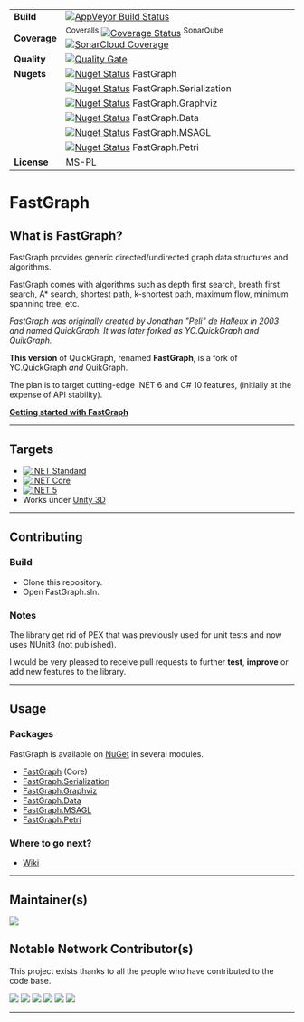 | | |
| --- | --- |
| **Build** | [![AppVeyor Build Status](https://ci.appveyor.com/api/projects/status/github/FastGraph/FastGraph?branch=master&svg=true)](https://ci.appveyor.com/project/FastGraph/fastgraph) |
| **Coverage** | <sup>Coveralls</sup> [![Coverage Status](https://coveralls.io/repos/github/FastGraph/FastGraph/badge.svg?branch=master)](https://coveralls.io/github/FastGraph/FastGraph?branch=master) <sup>SonarQube</sup> [![SonarCloud Coverage](https://sonarcloud.io/api/project_badges/measure?project=fastgraph&metric=coverage)](https://sonarcloud.io/component_measures/metric/coverage/list?id=fastgraph) | 
| **Quality** | [![Quality Gate](https://sonarcloud.io/api/project_badges/measure?project=fastgraph&metric=alert_status)](https://sonarcloud.io/dashboard?id=fastgraph) | 
| **Nugets** | [![Nuget Status](https://img.shields.io/nuget/v/fastgraph.svg)](https://www.nuget.org/packages/FastGraph) FastGraph |
| | [![Nuget Status](https://img.shields.io/nuget/v/fastgraph.serialization.svg)](https://www.nuget.org/packages/FastGraph.Serialization) FastGraph.Serialization |
| | [![Nuget Status](https://img.shields.io/nuget/v/fastgraph.graphviz.svg)](https://www.nuget.org/packages/FastGraph.Graphviz) FastGraph.Graphviz |
| | [![Nuget Status](https://img.shields.io/nuget/v/fastgraph.data.svg)](https://www.nuget.org/packages/FastGraph.Data) FastGraph.Data |
| | [![Nuget Status](https://img.shields.io/nuget/v/fastgraph.msagl.svg)](https://www.nuget.org/packages/FastGraph.MSAGL) FastGraph.MSAGL |
| | [![Nuget Status](https://img.shields.io/nuget/v/fastgraph.petri.svg)](https://www.nuget.org/packages/FastGraph.Petri) FastGraph.Petri |
| **License** | MS-PL |

# FastGraph

## What is **FastGraph**?

FastGraph provides generic directed/undirected graph data structures and algorithms.

FastGraph comes with algorithms such as depth first search, breath first search, A* search, shortest path, k-shortest path, maximum flow, minimum spanning tree, etc.

*FastGraph was originally created by Jonathan "Peli" de Halleux in 2003 and named QuickGraph. It was later forked as YC.QuickGraph and QuikGraph.*

**This version** of QuickGraph, renamed **FastGraph**, is a fork of YC.QuickGraph *and* QuikGraph.

The plan is to target cutting-edge .NET 6 and C# 10 features, (initially at the expense of API stability).

**[Getting started with FastGraph](https://github.com/FastGraph/FastGraph/wiki)**

---

## Targets

- [![.NET Standard](https://img.shields.io/badge/.NET%20Standard-%3E%3D%202.0-blue.svg)](#)
- [![.NET Core](https://img.shields.io/badge/.NET%20Core-%3E%3D%203.1-blue.svg)](#)
- [![.NET 5](https://img.shields.io/badge/.NET-%3E%3D%205.0-blue.svg)](#)
- Works under [Unity 3D](https://github.com/FastGraph/FastGraph/wiki/Unity3D-Integration)

---

## Contributing

### Build

* Clone this repository.
* Open FastGraph.sln.

### Notes

The library get rid of PEX that was previously used for unit tests and now uses NUnit3 (not published).

I would be very pleased to receive pull requests to further **test**, **improve** or add new features to the library.

---

## Usage

### Packages

FastGraph is available on [NuGet](https://www.nuget.org) in several modules.

- [FastGraph](https://www.nuget.org/packages/FastGraph) (Core)
- [FastGraph.Serialization](https://www.nuget.org/packages/FastGraph.Serialization)
- [FastGraph.Graphviz](https://www.nuget.org/packages/FastGraph.Graphviz)
- [FastGraph.Data](https://www.nuget.org/packages/FastGraph.Data)
- [FastGraph.MSAGL](https://www.nuget.org/packages/FastGraph.MSAGL)
- [FastGraph.Petri](https://www.nuget.org/packages/FastGraph.Petri)

### Where to go next?

* [Wiki](https://github.com/FastGraph/FastGraph/wiki)

---

## Maintainer(s)

[![](https://github.com/brucificus.png?size=50)](https://github.com/brucificus)

## Notable Network Contributor(s)

This project exists thanks to all the people who have contributed to the code base.

[![](https://github.com/KeRNeLith.png?size=50)](https://github.com/KeRNeLith)
[![](https://github.com/gsvgit.png?size=50)](https://github.com/gsvgit)
[![](https://github.com/jnyrup.png?size=50)](https://github.com/jnyrup)
[![](https://github.com/SimonTC.png?size=50)](https://github.com/SimonTC)
[![](https://github.com/tuwuhs.png?size=50)](https://github.com/tuwuhs)
[![](https://github.com/pelikhan.png?size=50)](https://github.com/pelikhan)

---